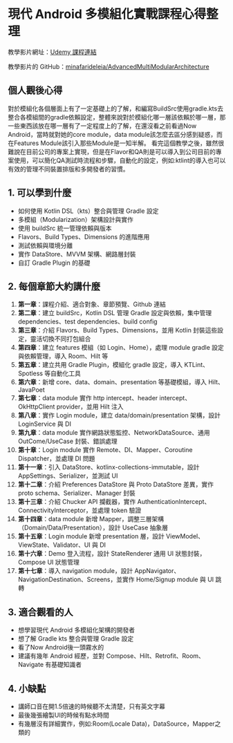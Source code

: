 # 現代 Android 多模組化實戰課程心得整理

教學影片網址：[Udemy 課程連結](https://www.udemy.com/course/mastering-multi-modular-clean-architecture-in-android/)

教學影片的 GitHub：[minafarideleia/AdvancedMultiModularArchitecture](https://github.com/minafarideleia/AdvancedMultiModularArchitecture)

## 個人觀後心得
對於模組化各個層面上有了一定基礎上的了解，和編寫BuildSrc使用gradle.kts去整合各模組間的gradle依賴設定，整體來說對於模組化哪一層該依賴於哪一層，那一些東西該放在哪一層有了一定程度上的了解，在還沒看之前看過Now Android，當時就對她的core module，data module該怎麼去區分感到疑惑，而在Features Module該引入那些Module是一知半解。
看完這個教學之後，雖然很難說在目前公司的專案上實現，但是在Flavor和QA則是可以導入到公司目前的專案使用，可以簡化QA測試時流程和步驟，自動化的設定，例如:ktlint的導入也可以有效的管理不同裝置排版和多開發者的習慣。

## 1. 可以學到什麼
- 如何使用 Kotlin DSL（kts）整合與管理 Gradle 設定
- 多模組（Modularization）架構設計與實作
- 使用 buildSrc 統一管理依賴與版本
- Flavors、Build Types、Dimensions 的進階應用
- 測試依賴與環境分離
- 實作 DataStore、MVVM 架構、網路層封裝
- 自訂 Gradle Plugin 的基礎

## 2. 每個章節大約講什麼
1. **第一章**：課程介紹、適合對象、章節預覽、Github 連結
2. **第二章**：建立 buildSrc，Kotlin DSL 管理 Gradle 設定與依賴，集中管理 dependencies、test dependencies、build config
3. **第三章**：介紹 Flavors、Build Types、Dimensions，並用 Kotlin 封裝這些設定，靈活切換不同打包組合
4. **第四章**：建立 features 模組（如 Login、Home），處理 module gradle 設定與依賴管理，導入 Room、Hilt 等
5. **第五章**：建立共用 Gradle Plugin，模組化 gradle 設定，導入 KTLint、Spotless 等自動化工具
6. **第六章**：新增 core、data、domain、presentation 等基礎模組，導入 Hilt、JavaPoet
7. **第七章**：data module 實作 http intercept、header intercept、OkHttpClient provider，並用 Hilt 注入
8. **第八章**：實作 Login module，建立 data/domain/presentation 架構，設計 LoginService 與 DI
9. **第九章**：data module 實作網路狀態監控、NetworkDataSource、通用 OutCome/UseCase 封裝、錯誤處理
10. **第十章**：Login module 實作 Remote、DI、Mapper、Coroutine Dispatcher，並處理 DI 問題
11. **第十一章**：引入 DataStore、kotlinx-collections-immutable，設計 AppSettings、Serializer，並測試 UI
12. **第十二章**：介紹 Preferences DataStore 與 Proto DataStore 差異，實作 proto schema、Serializer、Manager 封裝
13. **第十三章**：介紹 Chucker API 攔截器，實作 AuthenticationIntercept、ConnectivityInterceptor，並處理 token 驗證
14. **第十四章**：data module 新增 Mapper，調整三層架構（Domain/Data/Presentation），設計 UseCase 抽象層
15. **第十五章**：Login module 新增 presentation 層，設計 ViewModel、ViewState、Validator、UI 與 DI
16. **第十六章**：Demo 登入流程，設計 StateRenderer 通用 UI 狀態封裝，Compose UI 狀態管理
17. **第十七章**：導入 navigation module，設計 AppNavigator、NavigationDestination、Screens，並實作 Home/Signup module 與 UI 跳轉

## 3. 適合觀看的人
- 想學習現代 Android 多模組化架構的開發者
- 想了解 Gradle kts 整合與管理 Gradle 設定
- 看了Now Android後一頭霧水的
- 建議有幾年 Android 經歷，並對 Compose、Hilt、Retrofit、Room、Navigate 有基礎知識者

## 4. 小缺點
- 講師口音在開1.5倍速的時候聽不太清楚，只有英文字幕
- 最後幾張繪製UI的時候有點水時間
- 有幾層沒有詳細實作，例如:Room(Locale Data)，DataSource，Mapper之類的

